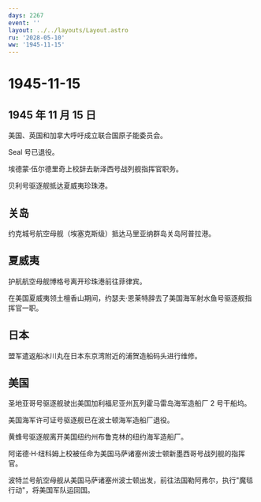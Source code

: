 ```yaml
---
days: 2267
event: ''
layout: ../../layouts/Layout.astro
ru: '2028-05-10'
ww: '1945-11-15'
---
```


# 1945-11-15

## 1945 年 11 月 15 日

美国、英国和加拿大呼吁成立联合国原子能委员会。

Seal 号已退役。

埃德蒙·伍尔德里奇上校辞去新泽西号战列舰指挥官职务。

贝利号驱逐舰抵达夏威夷珍珠港。

## 关岛

约克城号航空母舰（埃塞克斯级）抵达马里亚纳群岛关岛阿普拉港。

## 夏威夷

护航航空母舰博格号离开珍珠港前往菲律宾。

在美国夏威夷领土檀香山期间，约瑟夫·恩莱特辞去了美国海军射水鱼号驱逐舰指挥官一职。

## 日本

盟军遣返船冰川丸在日本东京湾附近的浦贺造船码头进行维修。

## 美国

圣地亚哥号驱逐舰驶出美国加利福尼亚州瓦列霍马雷岛海军造船厂 2 号干船坞。

美国海军许可证号驱逐舰已在波士顿海军造船厂退役。

黄蜂号驱逐舰离开美国纽约州布鲁克林的纽约海军造船厂。

阿诺德·H·纽科姆上校被任命为美国马萨诸塞州波士顿新墨西哥号战列舰的指挥官。

波特兰号航空母舰从美国马萨诸塞州波士顿出发，前往法国勒阿弗尔，执行"魔毯行动"，将美国军队运回国。